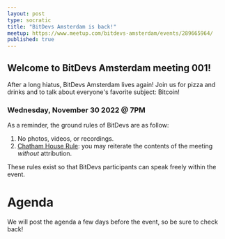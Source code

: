 ```yaml
---
layout: post
type: socratic
title: "BitDevs Amsterdam is back!"
meetup: https://www.meetup.com/bitdevs-amsterdam/events/289665964/ 
published: true
---
```


## Welcome to BitDevs Amsterdam meeting 001!

After a long hiatus, BitDevs Amsterdam lives again! Join us for pizza and drinks and to talk about everyone's favorite subject: Bitcoin!

### Wednesday, November 30 2022 @ 7PM

As a reminder, the ground rules of BitDevs are as follow:

1. No photos, videos, or recordings.
1. [Chatham House Rule](https://en.wikipedia.org/wiki/Chatham_House_Rule): you may
   reiterate the contents of the meeting *without* attribution.

These rules exist so that BitDevs participants can speak freely
within the event.

# Agenda

We will post the agenda a few days before the event, so be sure to check back!

